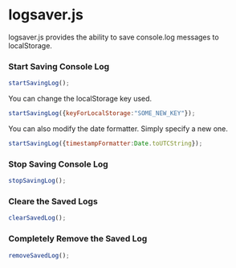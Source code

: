 # logsaver.js
logsaver.js provides the ability to save console.log messages to localStorage.

### Start Saving Console Log 

```javascript
startSavingLog();
```

You can change the localStorage key used.

```javascript
startSavingLog({keyForLocalStorage:"SOME_NEW_KEY"});
```

You can also modify the date formatter.  Simply specify a new one.

```javascript
startSavingLog({timestampFormatter:Date.toUTCString});
```

### Stop Saving Console Log

```javascript
stopSavingLog();
```

### Cleare the Saved Logs

```javascript
clearSavedLog();
```

### Completely Remove the Saved Log

```javascript
removeSavedLog();
```